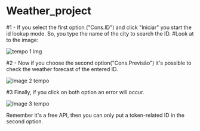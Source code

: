 # Weather_project


#1 - If you select the first option ("Cons.ID") and click "Iniciar" you start the id lookup mode. So, you type the name of the city to search the ID.
#Look at to the image:



![tempo 1 img](https://user-images.githubusercontent.com/84273369/140794949-45bcb3d1-a6ed-4b9b-9309-0b020dbfb70f.png)

#2 - Now if you choose the second option("Cons.Previsão") it's possible to check the weather forecast of the entered ID.

![Image 2 tempo](https://user-images.githubusercontent.com/84273369/140795233-ebf22670-208a-4747-a08a-36fd04243ab5.png)

#3 Finally, if you click on both option an error will occur.

![Image 3 tempo](https://user-images.githubusercontent.com/84273369/140795307-ba219a3a-20e8-4865-a688-374104d1ebe3.png)


Remember it's a free API, then you can only put a token-related ID in the second option.



